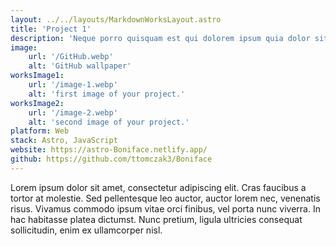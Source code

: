 ```yaml
---
layout: ../../layouts/MarkdownWorksLayout.astro
title: 'Project 1'
description: 'Neque porro quisquam est qui dolorem ipsum quia dolor sit amet, consectetur, adipisci'
image:
    url: '/GitHub.webp'
    alt: 'GitHub wallpaper'
worksImage1:
    url: '/image-1.webp'
    alt: 'first image of your project.'
worksImage2:
    url: '/image-2.webp'
    alt: 'second image of your project.'
platform: Web
stack: Astro, JavaScript
website: https://astro-Boniface.netlify.app/
github: https://github.com/ttomczak3/Boniface
---
```


Lorem ipsum dolor sit amet, consectetur adipiscing elit. Cras faucibus a tortor at molestie. Sed pellentesque leo auctor, auctor lorem nec, venenatis risus. Vivamus commodo ipsum vitae orci finibus, vel porta nunc viverra. In hac habitasse platea dictumst. Nunc pretium, ligula ultricies consequat sollicitudin, enim ex ullamcorper nisl.
